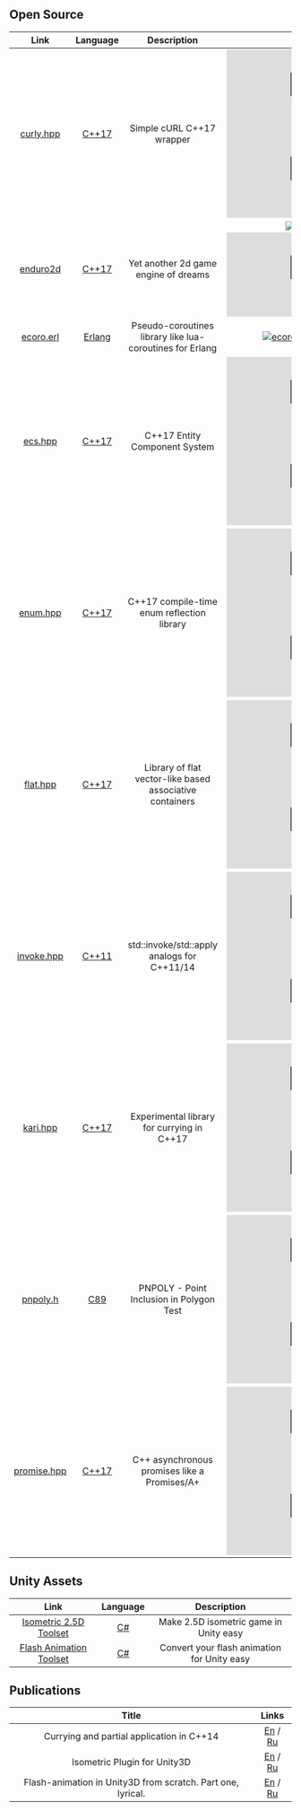 ## Open Source

| Link                       | Language         | Description                                              | Stats                                                                                             |
|:--------------------------:|:----------------:|:--------------------------------------------------------:|:-------------------------------------------------------------------------------------------------:|
| [curly.hpp][curly.hpp]     | [C++17][cpp17]   | Simple cURL C++17 wrapper                                | [![curly.hpp][curly.hpp.stars]][curly.hpp] [![curly.hpp][curly.hpp.forks]][curly.hpp]             |
| [enduro2d][enduro2d]       | [C++17][cpp17]   | Yet another 2d game engine of dreams                     | [![enduro2d][enduro2d.stars]][enduro2d] [![curly.hpp][curly.hpp.forks]][curly.hpp]                |
| [ecoro.erl][ecoro.erl]     | [Erlang][erlang] | Pseudo-coroutines library like lua-coroutines for Erlang | [![ecoro.erl][ecoro.erl.stars]][ecoro.erl] [![ecoro.erl][ecoro.erl.forks]][ecoro.erl]             |
| [ecs.hpp][ecs.hpp]         | [C++17][cpp17]   | C++17 Entity Component System                            | [![ecs.hpp][ecs.hpp.stars]][ecs.hpp] [![ecs.hpp][ecs.hpp.forks]][ecs.hpp]                         |
| [enum.hpp][enum.hpp]       | [C++17][cpp17]   | C++17 compile-time enum reflection library               | [![enum.hpp][enum.hpp.stars]][enum.hpp] [![enum.hpp][enum.hpp.forks]][enum.hpp]                   |
| [flat.hpp][flat.hpp]       | [C++17][cpp17]   | Library of flat vector-like based associative containers | [![flat.hpp][flat.hpp.stars]][flat.hpp] [![flat.hpp][flat.hpp.forks]][flat.hpp]                   |
| [invoke.hpp][invoke.hpp]   | [C++11][cpp11]   | std::invoke/std::apply analogs for C++11/14              | [![invoke.hpp][invoke.hpp.stars]][invoke.hpp] [![invoke.hpp][invoke.hpp.forks]][invoke.hpp]       |
| [kari.hpp][kari.hpp]       | [C++17][cpp17]   | Experimental library for currying in C++17               | [![kari.hpp][kari.hpp.stars]][kari.hpp] [![kari.hpp][kari.hpp.forks]][kari.hpp]                   |
| [pnpoly.h][pnpoly.h]       | [C89][c89]       | PNPOLY - Point Inclusion in Polygon Test                 | [![pnpoly.h][pnpoly.h.stars]][pnpoly.h] [![pnpoly.h][pnpoly.h.forks]][pnpoly.h]                   |
| [promise.hpp][promise.hpp] | [C++17][cpp17]   | C++ asynchronous promises like a Promises/A+             | [![promise.hpp][promise.hpp.stars]][promise.hpp] [![promise.hpp][promise.hpp.forks]][promise.hpp] |

## Unity Assets

| Link                                   | Language     | Description                                 |
|:--------------------------------------:|:------------:|:-------------------------------------------:|
| [Isometric 2.5D Toolset][iso.tools]    | [C#][csharp] | Make 2.5D isometric game in Unity easy      |
| [Flash Animation Toolset][flash.tools] | [C#][csharp] | Convert your flash animation for Unity easy |


## Publications

| Title                                                       | Links                                       |
|:-----------------------------------------------------------:|:-------------------------------------------:|
| Currying and partial application in C++14                   | [En][en.curry] / [Ru][ru.curry]             |
| Isometric Plugin for Unity3D                                | [En][en.iso.tools] / [Ru][ru.iso.tools]     |
| Flash-animation in Unity3D from scratch. Part one, lyrical. | [En][en.flash.tools] / [Ru][ru.flash.tools] |


[c89]: https://en.wikipedia.org/wiki/ANSI_C#C89
[cpp11]: https://en.wikipedia.org/wiki/C%2B%2B11
[cpp14]: https://en.wikipedia.org/wiki/C%2B%2B14
[cpp17]: https://en.wikipedia.org/wiki/C%2B%2B17
[erlang]: https://en.wikipedia.org/wiki/Erlang_(programming_language)
[csharp]: https://en.wikipedia.org/wiki/C_Sharp_(programming_language)

[curly.hpp]: https://github.com/blackmatov/curly.hpp
[enduro2d]: https://github.com/enduro2d/enduro2d
[ecoro.erl]: https://github.com/blackmatov/ecoro.erl
[ecs.hpp]: https://github.com/blackmatov/ecs.hpp
[enum.hpp]: https://github.com/blackmatov/enum.hpp
[flat.hpp]: https://github.com/blackmatov/flat.hpp
[invoke.hpp]: https://github.com/blackmatov/invoke.hpp
[kari.hpp]: https://github.com/blackmatov/kari.hpp
[pnpoly.h]: https://github.com/blackmatov/pnpoly.h
[promise.hpp]: https://github.com/blackmatov/promise.hpp

[curly.hpp.stars]: https://img.shields.io/github/stars/blackmatov/curly.hpp?style=social
[enduro2d.stars]: https://img.shields.io/github/stars/enduro2d/enduro2d?style=social
[ecoro.erl.stars]: https://img.shields.io/github/stars/blackmatov/ecoro.erl?style=social
[ecs.hpp.stars]: https://img.shields.io/github/stars/blackmatov/ecs.hpp?style=social
[enum.hpp.stars]: https://img.shields.io/github/stars/blackmatov/enum.hpp?style=social
[flat.hpp.stars]: https://img.shields.io/github/stars/blackmatov/flat.hpp?style=social
[invoke.hpp.stars]: https://img.shields.io/github/stars/blackmatov/invoke.hpp?style=social
[kari.hpp.stars]: https://img.shields.io/github/stars/blackmatov/kari.hpp?style=social
[pnpoly.h.stars]: https://img.shields.io/github/stars/blackmatov/pnpoly.h?style=social
[promise.hpp.stars]: https://img.shields.io/github/stars/blackmatov/promise.hpp?style=social

[curly.hpp.forks]: https://img.shields.io/github/forks/blackmatov/curly.hpp?style=social
[enduro2d.forks]: https://img.shields.io/github/forks/enduro2d/enduro2d?style=social
[ecoro.erl.forks]: https://img.shields.io/github/forks/blackmatov/ecoro.erl?style=social
[ecs.hpp.forks]: https://img.shields.io/github/forks/blackmatov/ecs.hpp?style=social
[enum.hpp.forks]: https://img.shields.io/github/forks/blackmatov/enum.hpp?style=social
[flat.hpp.forks]: https://img.shields.io/github/forks/blackmatov/flat.hpp?style=social
[invoke.hpp.forks]: https://img.shields.io/github/forks/blackmatov/invoke.hpp?style=social
[kari.hpp.forks]: https://img.shields.io/github/forks/blackmatov/kari.hpp?style=social
[pnpoly.h.forks]: https://img.shields.io/github/forks/blackmatov/pnpoly.h?style=social
[promise.hpp.forks]: https://img.shields.io/github/forks/blackmatov/promise.hpp?style=social

[iso.tools]: ./unity_assets/isometric-toolset.md
[flash.tools]: ./unity_assets/flash-animation-toolset.md

[en.curry]: https://habr.com/post/436488
[ru.curry]: https://habr.com/post/340722
[en.iso.tools]: https://habr.com/post/436372
[ru.iso.tools]: https://habr.com/post/269653
[en.flash.tools]: https://habr.com/post/445102
[ru.flash.tools]: https://habr.com/post/443524
